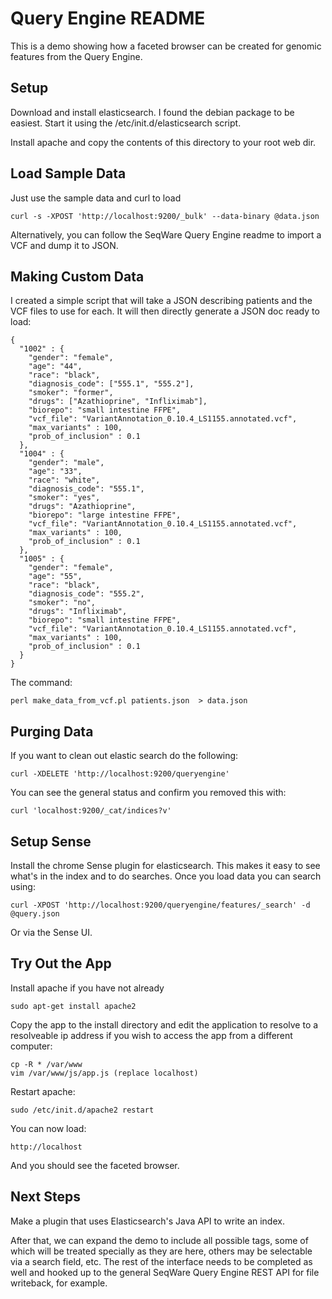 # Query Engine README

This is a demo showing how a faceted browser can be created for genomic features from the Query Engine.

## Setup

Download and install elasticsearch.  I found the debian package to be easiest.  Start it using the /etc/init.d/elasticsearch script.

Install apache and copy the contents of this directory to your root web dir.

## Load Sample Data

Just use the sample data and curl to load

    curl -s -XPOST 'http://localhost:9200/_bulk' --data-binary @data.json

Alternatively, you can follow the SeqWare Query Engine readme to import a VCF and dump it to JSON.

## Making Custom Data

I created a simple script that will take a JSON describing patients and the VCF files to use for each. It will then directly generate a JSON doc ready to load:

    {
      "1002" : {
        "gender": "female",
        "age": "44",
        "race": "black",
        "diagnosis_code": ["555.1", "555.2"],
        "smoker": "former",
        "drugs": ["Azathioprine", "Infliximab"],
        "biorepo": "small intestine FFPE",
        "vcf_file": "VariantAnnotation_0.10.4_LS1155.annotated.vcf",
        "max_variants" : 100,
        "prob_of_inclusion" : 0.1
      },
      "1004" : {
        "gender": "male",
        "age": "33",
        "race": "white",
        "diagnosis_code": "555.1",
        "smoker": "yes",
        "drugs": "Azathioprine",
        "biorepo": "large intestine FFPE",
        "vcf_file": "VariantAnnotation_0.10.4_LS1155.annotated.vcf",
        "max_variants" : 100,
        "prob_of_inclusion" : 0.1
      },
      "1005" : {
        "gender": "female",
        "age": "55",
        "race": "black",
        "diagnosis_code": "555.2",
        "smoker": "no",
        "drugs": "Infliximab",
        "biorepo": "small intestine FFPE",
        "vcf_file": "VariantAnnotation_0.10.4_LS1155.annotated.vcf",
        "max_variants" : 100,
        "prob_of_inclusion" : 0.1
      }
    }

The command:

    perl make_data_from_vcf.pl patients.json  > data.json

## Purging Data

If you want to clean out elastic search do the following:

    curl -XDELETE 'http://localhost:9200/queryengine'

You can see the general status and confirm you removed this with:

    curl 'localhost:9200/_cat/indices?v'

## Setup Sense

Install the chrome Sense plugin for elasticsearch. This makes it easy to see what's in the index and to do searches.  Once you load data you can search using:

    curl -XPOST 'http://localhost:9200/queryengine/features/_search' -d @query.json

Or via the Sense UI.

## Try Out the App

Install apache if you have not already

    sudo apt-get install apache2

Copy the app to the install directory and edit the application to resolve to a resolveable ip address if you wish to access the app from a different computer:

    cp -R * /var/www
    vim /var/www/js/app.js (replace localhost)

Restart apache:

    sudo /etc/init.d/apache2 restart

You can now load:

    http://localhost

And you should see the faceted browser.

## Next Steps

Make a plugin that uses Elasticsearch's Java API to write an index.

After that, we can expand the demo to include all possible tags, some of which will be treated specially as they are here, others may be selectable via a search field, etc.  The rest of the interface needs to be completed as well and hooked up to the general SeqWare Query Engine REST API for file writeback, for example.
